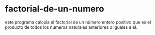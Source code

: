 # factorial-de-un-numero
este programa calcula el factorial de un número entero positivo que es el producto de todos los números naturales anteriores o iguales a él.
